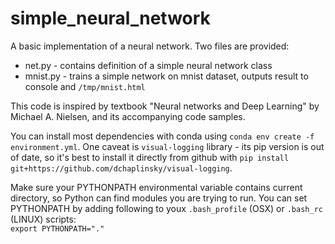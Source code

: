 # simple_neural_network

A basic implementation of a neural network.
Two files are provided:
- net.py - contains definition of a simple neural network class
- mnist.py - trains a simple network on mnist dataset, outputs result to console and `/tmp/mnist.html`

This code is inspired by textbook "Neural networks and Deep Learning" by Michael A. Nielsen, and its accompanying code samples.

You can install most dependencies with conda using `conda env create -f environment.yml`. 
One caveat is `visual-logging` library - its pip version is out of date, so it's best to install it directly from github with `pip install git+https://github.com/dchaplinsky/visual-logging`.

Make sure your PYTHONPATH environmental variable contains current directory, so Python can find modules you are trying to run. You can set PYTHONPATH by adding following to youx `.bash_profile` (OSX) or `.bash_rc` (LINUX) scripts:  
`export PYTHONPATH="."`
